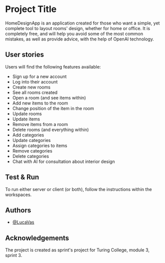 
# Project Title

HomeDesignApp is an application created for those who want a simple, yet complete tool to layout rooms' design, whether for home or office.
It is completely free, and will help you avoid some of the most common mistakes, as well as provide advice, with the help of OpenAI technology.

## User stories

Users will find the following features available:

- Sign up for a new account
- Log into their account
- Create new rooms
- See all rooms created
- Open a room (and see items within)
- Add new items to the room
- Change position of the item in the room
- Update rooms
- Update items
- Remove items from a room
- Delete rooms (and everything within)
- Add categories
- Update categories
- Assign categories to items
- Remove categories
- Delete categories
- Chat with AI for consultation about interior design

## Test & Run

To run either server or client (or both), follow the instructions within the workspaces.

## Authors

- [@LucaVas](https://www.github.com/LucaVas)

## Acknowledgements

The project is created as sprint's project for Turing College, module 3, sprint 3.